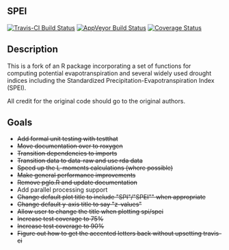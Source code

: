 ## SPEI 

[![Travis-CI Build Status](https://travis-ci.org/doug-friedman/SPEI.svg?branch=master)](https://travis-ci.org/doug-friedman/SPEI)
[![AppVeyor Build Status](https://ci.appveyor.com/api/projects/status/github/doug-friedman/SPEI?branch=master&svg=true)](https://ci.appveyor.com/project/doug-friedman/SPEI)
[![Coverage Status](https://img.shields.io/codecov/c/github/doug-friedman/SPEI/master.svg)](https://codecov.io/github/doug-friedman/SPEI?branch=master)


## Description
This is a fork of an R package incorporating a set of functions for computing potential evapotranspiration and several widely used drought indices including the Standardized Precipitation-Evapotranspiration Index (SPEI).

All credit for the original code should go to the original authors.


## Goals
- ~~Add formal unit testing with testthat~~
- ~~Move documentation over to roxygen~~
- ~~Transition dependencies to imports~~
- ~~Transition data to data-raw and use rda data~~
- ~~Speed up the L-moments calculations (where possible)~~
- ~~Make general performance improvements~~
- ~~Remove pglo.R and update documentation~~
- Add parallel processing support
- ~~Change default plot title to include "SPI"/"SPEI"" when appropriate~~
- ~~Change default y-axis title to say "z-values"~~
- ~~Allow user to change the title when plotting spi/spei~~
- ~~Increase test coverage to 75%~~
- ~~Increase test coverage to 90%~~
- ~~Figure out how to get the accented letters back without upsetting travis-ci~~

